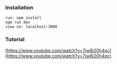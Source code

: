 ### Installation

`run: npm install`<br/>
`npm run dev`<br/>
`view on: localhost:3000`

### Tutorial

[https://www.youtube.com/watch?v=7iw8j20h4pc](https://www.youtube.com/watch?v=7iw8j20h4pc)
